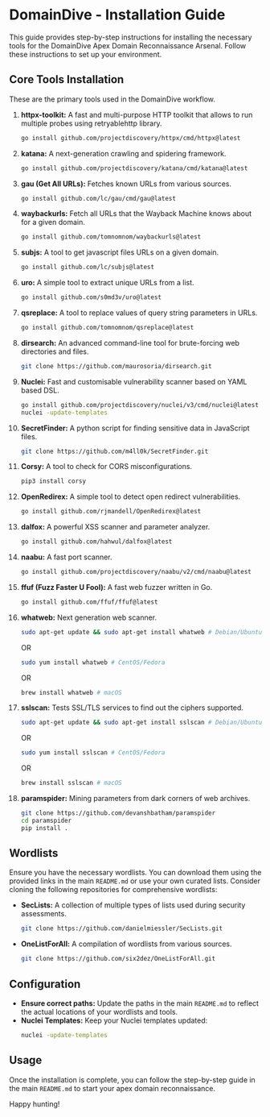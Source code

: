 # DomainDive - Installation Guide

This guide provides step-by-step instructions for installing the necessary tools for the DomainDive Apex Domain Reconnaissance Arsenal. Follow these instructions to set up your environment.

## Core Tools Installation

These are the primary tools used in the DomainDive workflow.

1.  **httpx-toolkit:** A fast and multi-purpose HTTP toolkit that allows to run multiple probes using retryablehttp library.

    ```bash
    go install github.com/projectdiscovery/httpx/cmd/httpx@latest
    ```

2.  **katana:** A next-generation crawling and spidering framework.

    ```bash
    go install github.com/projectdiscovery/katana/cmd/katana@latest
    ```

3.  **gau (Get All URLs):** Fetches known URLs from various sources.

    ```bash
    go install github.com/lc/gau/cmd/gau@latest
    ```

4.  **waybackurls:** Fetch all URLs that the Wayback Machine knows about for a given domain.

    ```bash
    go install github.com/tomnomnom/waybackurls@latest
    ```

5.  **subjs:** A tool to get javascript files URLs on a given domain.

    ```bash
    go install github.com/lc/subjs@latest
    ```

6.  **uro:** A simple tool to extract unique URLs from a list.

    ```bash
    go install github.com/s0md3v/uro@latest
    ```

7.  **qsreplace:** A tool to replace values of query string parameters in URLs.

    ```bash
    go install github.com/tomnomnom/qsreplace@latest
    ```

8.  **dirsearch:** An advanced command-line tool for brute-forcing web directories and files.

    ```bash
    git clone https://github.com/maurosoria/dirsearch.git
    ```

9.  **Nuclei:** Fast and customisable vulnerability scanner based on YAML based DSL.

    ```bash
    go install github.com/projectdiscovery/nuclei/v3/cmd/nuclei@latest
    nuclei -update-templates
    ```

10. **SecretFinder:** A python script for finding sensitive data in JavaScript files.

    ```bash
    git clone https://github.com/m4ll0k/SecretFinder.git
    ```

11. **Corsy:** A tool to check for CORS misconfigurations.

    ```bash
    pip3 install corsy
    ```

12. **OpenRedirex:** A simple tool to detect open redirect vulnerabilities.

    ```bash
    go install github.com/rjmandell/OpenRedirex@latest
    ```

13. **dalfox:** A powerful XSS scanner and parameter analyzer.

    ```bash
    go install github.com/hahwul/dalfox@latest
    ```

14. **naabu:** A fast port scanner.

    ```bash
    go install github.com/projectdiscovery/naabu/v2/cmd/naabu@latest
    ```

15. **ffuf (Fuzz Faster U Fool):** A fast web fuzzer written in Go.

    ```bash
    go install github.com/ffuf/ffuf@latest
    ```

16. **whatweb:** Next generation web scanner.

    ```bash
    sudo apt-get update && sudo apt-get install whatweb # Debian/Ubuntu
    ```
    OR
    ```bash
    sudo yum install whatweb # CentOS/Fedora
    ```
    OR
    ```bash
    brew install whatweb # macOS
    ```

18. **sslscan:** Tests SSL/TLS services to find out the ciphers supported.

    ```bash
    sudo apt-get update && sudo apt-get install sslscan # Debian/Ubuntu
    ```
    OR
    ```bash
    sudo yum install sslscan # CentOS/Fedora
    ```
    OR
    ```bash
    brew install sslscan # macOS
    ```

20. **paramspider:** Mining parameters from dark corners of web archives.

    ```bash
    git clone https://github.com/devanshbatham/paramspider
    cd paramspider
    pip install .
    ```

## Wordlists

Ensure you have the necessary wordlists. You can download them using the provided links in the main `README.md` or use your own curated lists. Consider cloning the following repositories for comprehensive wordlists:

* **SecLists:** A collection of multiple types of lists used during security assessments.
    ```bash
    git clone https://github.com/danielmiessler/SecLists.git
    ```
* **OneListForAll:** A compilation of wordlists from various sources.
    ```bash
    git clone https://github.com/six2dez/OneListForAll.git
    ```

## Configuration

* **Ensure correct paths:** Update the paths in the main `README.md` to reflect the actual locations of your wordlists and tools.
* **Nuclei Templates:** Keep your Nuclei templates updated:
    ```bash
    nuclei -update-templates
    ```

## Usage

Once the installation is complete, you can follow the step-by-step guide in the main `README.md` to start your apex domain reconnaissance.

Happy hunting!

